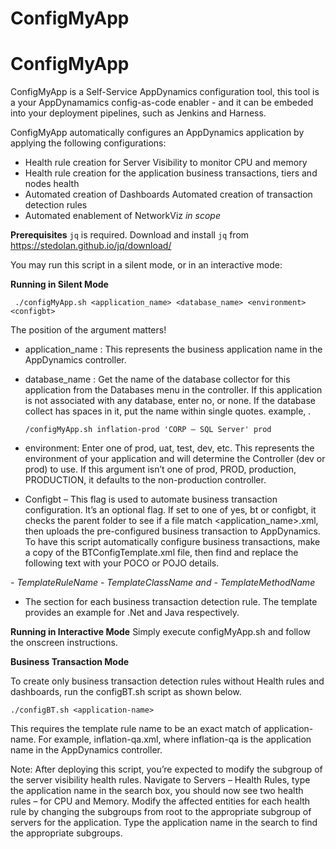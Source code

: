 # ConfigMyApp
 
# ConfigMyApp
 
ConfigMyApp is a Self-Service AppDynamics configuration tool, this tool is a your AppDynamamics config-as-code enabler - and it can be embeded into your deployment pipelines,  such as Jenkins and Harness. 
 
ConfigMyApp automatically configures an AppDynamics application by applying the following configurations: 
 - Health rule creation for Server Visibility to monitor CPU and memory
 - Health rule creation for the application business transactions, tiers
   and nodes health  
 - Automated creation of Dashboards  Automated creation of transaction
   detection rules
 - Automated enablement of NetworkViz *in scope*
 
 **Prerequisites**
 `jq` is required. Download and install `jq` from https://stedolan.github.io/jq/download/ 

You may run this script in a silent mode, or in an interactive mode: 

**Running in Silent Mode** 

     ./configMyApp.sh <application_name> <database_name> <environment> <configbt>

The position of the argument matters!

 - application_name : This represents the business application name in
   the AppDynamics controller.
 - database_name : Get the name of the database collector for this
   application from the Databases menu in the controller. If this
   application is not associated with any database, enter no, or none.
   If the database collect has spaces in it, put the name within single
   quotes.
example, .

       /configMyApp.sh inflation-prod 'CORP – SQL Server' prod

 - environment: Enter one of prod, uat, test, dev, etc. This represents
   the environment of your application and will determine the Controller
   (dev or prod) to use. If this argument isn’t one of prod, PROD,
   production, PRODUCTION, it defaults to the non-production controller.

 - Configbt – This flag is used to automate business transaction
   configuration. It’s an optional flag. If set to one of yes, bt or
   configbt, it checks the parent folder to see if a file match
   <application_name>.xml, then uploads the pre-configured business
   transaction to AppDynamics. To have this script automatically
   configure business transactions, make a copy of the
   BTConfigTemplate.xml file, then find and replace the following text
   with your POCO or POJO details.

 *- TemplateRuleName*
 *- TemplateClassName and*
 *- TemplateMethodName*

 - The <rule> section for each business transaction detection rule. The
   template provides an example for .Net and Java respectively.

**Running in Interactive Mode**
Simply execute configMyApp.sh and follow the onscreen instructions. 

**Business Transaction Mode**

To create only business transaction detection rules without Health rules and dashboards, run the configBT.sh script as shown below. 

    ./configBT.sh <application-name>

This requires the template rule name to be an exact match of application-name. For example, inflation-qa.xml, where inflation-qa is the application name in the AppDynamics controller. 

Note: After deploying this script, you’re expected to modify the subgroup of the server visibility health rules.  Navigate to Servers – Health Rules, type the application name in the search box, you should now see two health rules – for CPU and Memory. Modify the affected entities for each health rule by changing the subgroups from root to the appropriate subgroup of servers for the application. Type the application name in the search to find the appropriate subgroups. 

